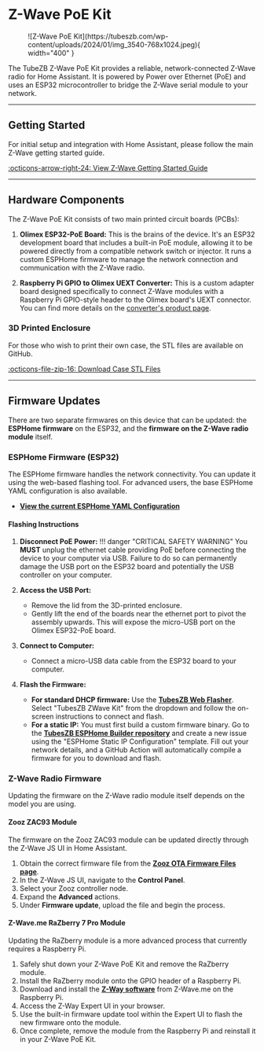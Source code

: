 # Z-Wave PoE Kit

<figure markdown>
  ![Z-Wave PoE Kit](https://tubeszb.com/wp-content/uploads/2024/01/img_3540-768x1024.jpeg){ width="400" }
</figure>

The TubeZB Z-Wave PoE Kit provides a reliable, network-connected Z-Wave radio for Home Assistant. It is powered by Power over Ethernet (PoE) and uses an ESP32 microcontroller to bridge the Z-Wave serial module to your network.

---

## Getting Started

For initial setup and integration with Home Assistant, please follow the main Z-Wave getting started guide.

[:octicons-arrow-right-24: View Z-Wave Getting Started Guide](../getting-started/z-wave.md)

---

## Hardware Components

The Z-Wave PoE Kit consists of two main printed circuit boards (PCBs):

1.  **Olimex ESP32-PoE Board:** This is the brains of the device. It's an ESP32 development board that includes a built-in PoE module, allowing it to be powered directly from a compatible network switch or injector. It runs a custom ESPHome firmware to manage the network connection and communication with the Z-Wave radio.

2.  **Raspberry Pi GPIO to Olimex UEXT Converter:** This is a custom adapter board designed specifically to connect Z-Wave modules with a Raspberry Pi GPIO-style header to the Olimex board's UEXT connector. You can find more details on the [converter's product page](https://tubeszb.com/product/raspberry-pi-gpio-to-olimex-uext-for-z-wave-adaptors/).

### 3D Printed Enclosure

For those who wish to print their own case, the STL files are available on GitHub.

[:octicons-file-zip-16: Download Case STL Files](https://github.com/tube0013/tube_gateways/tree/main/models/current/tubeszb-zw-kit/Case)

---

## Firmware Updates

There are two separate firmwares on this device that can be updated: the **ESPHome firmware** on the ESP32, and the **firmware on the Z-Wave radio module** itself.

### ESPHome Firmware (ESP32)

The ESPHome firmware handles the network connectivity. You can update it using the web-based flashing tool. For advanced users, the base ESPHome YAML configuration is also available.

- **[View the current ESPHome YAML Configuration](https://raw.githubusercontent.com/tube0013/TubesZB-ESPHome-Builder/refs/heads/main/manifests/tubeszb-zw.yaml)**

#### Flashing Instructions

1.  **Disconnect PoE Power:**
    !!! danger "CRITICAL SAFETY WARNING"
        You **MUST** unplug the ethernet cable providing PoE before connecting the device to your computer via USB. Failure to do so can permanently damage the USB port on the ESP32 board and potentially the USB controller on your computer.

2.  **Access the USB Port:**
    * Remove the lid from the 3D-printed enclosure.
    * Gently lift the end of the boards near the ethernet port to pivot the assembly upwards. This will expose the micro-USB port on the Olimex ESP32-PoE board.

3.  **Connect to Computer:**
    * Connect a micro-USB data cable from the ESP32 board to your computer.

4.  **Flash the Firmware:**
    * **For standard DHCP firmware:** Use the **[TubesZB Web Flasher](https://tube0013.github.io/TubesZB-ESPHome-Builder/)**. Select "TubesZB ZWave Kit" from the dropdown and follow the on-screen instructions to connect and flash.
    * **For a static IP:** You must first build a custom firmware binary. Go to the **[TubesZB ESPHome Builder repository](https://github.com/tube0013/TubesZB-ESPHome-Builder)** and create a new issue using the "ESPHome Static IP Configuration" template. Fill out your network details, and a GitHub Action will automatically compile a firmware for you to download and flash.

### Z-Wave Radio Firmware

Updating the firmware on the Z-Wave radio module itself depends on the model you are using.

#### Zooz ZAC93 Module

The firmware on the Zooz ZAC93 module can be updated directly through the Z-Wave JS UI in Home Assistant.

1.  Obtain the correct firmware file from the **[Zooz OTA Firmware Files page](https://www.support.getzooz.com/kb/article/1158-zooz-ota-firmware-files/)**.
2.  In the Z-Wave JS UI, navigate to the **Control Panel**.
3.  Select your Zooz controller node.
4.  Expand the **Advanced** actions.
5.  Under **Firmware update**, upload the file and begin the process.

#### Z-Wave.me RaZberry 7 Pro Module

Updating the RaZberry module is a more advanced process that currently requires a Raspberry Pi.

1.  Safely shut down your Z-Wave PoE Kit and remove the RaZberry module.
2.  Install the RaZberry module onto the GPIO header of a Raspberry Pi.
3.  Download and install the **[Z-Way software](https://z-wave.me/z-way/download-z-way/)** from Z-Wave.me on the Raspberry Pi.
4.  Access the Z-Way Expert UI in your browser.
5.  Use the built-in firmware update tool within the Expert UI to flash the new firmware onto the module.
6.  Once complete, remove the module from the Raspberry Pi and reinstall it in your Z-Wave PoE Kit.